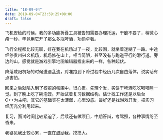 ```yaml
---
title: "18-09-04"
date: 2018-09-04T23:59:25+08:00
draft: false
---
```


飞机安检的时候，我的多功能折叠工具被告知需要办理托运，干脆不要了，稍微心疼一秒，毕竟用它开了那么多瓶啤酒，功勋卓著。

飞行全程都比较无聊，好在我在机场过了一夜，比较困，就坐着迷糊了一路。中途经停贵州兴义机场，机场修在山上，相当简陋，甚至没有与跑道平行的滑行道。旁边的山，感觉就是游戏引擎地图编辑器捏出来的一样，各种起伏。

降落咸阳机场的时候遭遇乱流，对准跑到下降过程中经历几次自由落体，说实话有点害怕。

回来之后就陷入到了校招的氛围中，很心累。先理个发，买饼干啤酒吃吃喝喝睡一觉。到了晚上吃了碗泡馍。开始试着复习数据结构。估计找工作还是以后台C++为主吧，其它的基础实在太薄弱，心里没底。最好还是找游戏开发，把实习经历充分利用起来。

复习，面试时间比较紧迫了，后续还有做项目，中期答辩，考驾照，各种事情纷至沓来。

老婆见我比较心累，一直在鼓励我，摸摸大。
